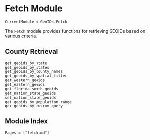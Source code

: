 # Fetch Module

```@meta
CurrentModule = GeoIDs.Fetch
```

The `Fetch` module provides functions for retrieving GEOIDs based on various criteria.

## County Retrieval

```@docs
get_geoids_by_state
get_geoids_by_states
get_geoids_by_county_names
get_geoids_by_spatial_filter
get_western_geoids
get_eastern_geoids
get_florida_south_geoids
get_nation_state_geoids
set_nation_state_geoids
get_geoids_by_population_range
get_geoids_by_custom_query
```

## Module Index

```@index
Pages = ["fetch.md"]
``` 